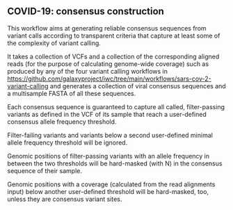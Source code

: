 COVID-19: consensus construction
--------------------------------

This workflow aims at generating reliable consensus sequences from variant
calls according to transparent criteria that capture at least some of the
complexity of variant calling.

It takes a collection of VCFs and a collection of the corresponding
aligned reads (for the purpose of calculating genome-wide coverage) such as
produced by any of the four variant calling workflows in
https://github.com/galaxyproject/iwc/tree/main/workflows/sars-cov-2-variant-calling
and generates a collection of viral consensus sequences and a multisample FASTA
of all these sequences.

Each consensus sequence is guaranteed to capture all called, filter-passing
variants as defined in the VCF of its sample that reach a user-defined
consensus allele frequency threshold.

Filter-failing variants and variants below a second user-defined minimal
allele frequency threshold will be ignored.

Genomic positions of filter-passing variants with an allele frequency in
between the two thresholds will be hard-masked (with N) in the consensus
sequence of their sample.

Genomic positions with a coverage (calculated from the read alignments input)
below another user-defined threshold will be hard-masked, too, unless they are
consensus variant sites.

